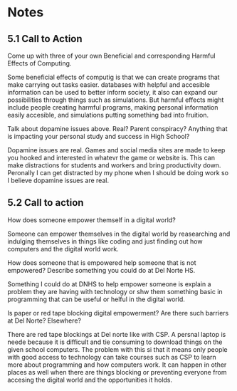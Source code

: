 <h1>Notes</h1>
<h2>5.1 Call to Action</h2>

<p>Come up with three of your own Beneficial and corresponding Harmful Effects of Computing.</p>

<p>Some beneficial effects of computig is that we can create programs that make carrying out tasks easier. databases with helpful and accesible information can be used to better inform society, it also can expand our possibilities through things such as simulations. But harmful effects might include people creating harmful programs, making personal information easily accesible, and simulations putting something bad into fruition.</p>

<p>Talk about dopamine issues above. Real? Parent conspiracy? Anything that is impacting your personal study and success in High School?</p> 

<p>Dopamine issues are real. Games and social media sites are made to keep you hooked and interested in whatevr the game or website is. This can make distractions for students and workers and bring productivity down. Peronally I can get distracted by my phone when I should be doing work so I believe dopamine issues are real.</p>

<h2>5.2 Call to action</h2>

<p>How does someone empower themself in a digital world?</p>

<p>Someone can empower themselves in the digital world by reasearching and indulging themselves in things like coding and just finding out how computers and the digital world work.</p>

<p>How does someone that is empowered help someone that is not empowered? Describe something you could do at Del Norte HS.</p>

<p>Something I could do at DNHS to help empower someone is explain a problem they are having with technology or shw them something basic in programming that can be useful or helful in the digital world.</p>

<p>Is paper or red tape blocking digital empowerment? Are there such barriers at Del Norte? Elsewhere?</p> 

<p>There are red tape blockings at Del norte like with CSP. A persnal laptop is neede because it is difficult and tie consuming to download things on the given school computers. The problem with this si that it means only people with good access to technology can take courses such as CSP to learn more about programming and how computers work. It can happen in other places as well when there are things blocking or preventing everyone from accesing the digital world and the opportunities it holds.</p>
